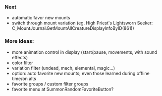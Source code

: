 
### Next
- automatic favor new mounts 
- switch through mount variation (eg. High Priest's Lightsworn Seeker: C_MountJournal.GetMountAllCreatureDisplayInfoByID(861))

### More Ideas:
- more animation control in display (start/pause, movements, with sound effects)
- color filter
- variation filter (undead, mech, elemental, magic...)
- option: auto favorite new mounts; even those learned during offline time/on alts
- favorite groups / custom filter groups
- favorite menu at SummonRandomFavoriteButton?